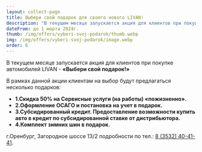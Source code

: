 ```yaml
---
layout: collect-page
title: Выбери свой подарок для своего нового LIVAN!
description: "В текущем месяце запускается акция для клиентов при покупке автомобилей LIVAN «Выбери свой подарок!»"
dateFrom: до 1 марта 2024г.
thumb: /img/offers/vyberi-svoj-podarok/thumb.webp
img: /img/offers/vyberi-svoj-podarok/image.webp
order: 6
---
```

В текущем месяце запускается акция для клиентов при покупке автомобилей LIVAN - **«Выбери свой подарок!»**

В рамках данной акции клиентам на выбор будут предлагаться несколько подарков:

+ **1.Скидка 50% на Сервисные услуги (на работы) «пожизненно».**
+ **2.Оформление ОСАГО и постановка на учет в подарок.**
+ **3.Субсидированный кредит. Предоставление возможности купить авто в кредит по субсидированной ставке от дистрибьютора.**
+ **4.Комплект зимних шин в подарок.**

г.Оренбург, Загородное шоссе 13/2  подробности по тел.: [8 (3532) 40-41-41](tel:+73532404141).